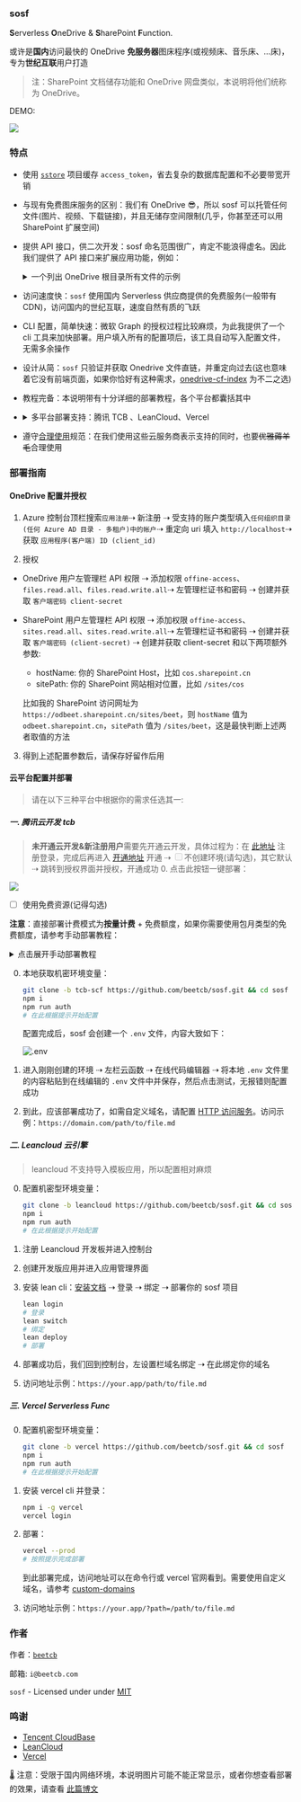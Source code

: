 ### sosf

**S**erverless **O**neDrive & **S**harePoint **F**unction.

或许是**国内**访问最快的 OneDrive **免服务器**图床程序(或视频床、音乐床、...床)，专为**世纪互联**用户打造

> 注：SharePoint 文档储存功能和 OneDrive 网盘类似，本说明将他们统称为 OneDrive。

DEMO:

![](https://git.beetcb.com/?path=/img/corgi.jpg)

### 特点

- 使用 [`sstore`](https://github.com/beetcb/sstore) 项目缓存 `access_token`，省去复杂的数据库配置和不必要带宽开销

- 与现有免费图床服务的区别：我们有 OneDrive 😎，所以 sosf 可以托管任何文件(图片、视频、下载链接)，并且无储存空间限制(几乎，你甚至还可以用 SharePoint 扩展空间)

- 提供 API 接口，供二次开发：sosf 命名范围很广，肯定不能浪得虚名。因此我们提供了 API 接口来扩展应用功能，例如：<details><summary>一个列出 OneDrive 根目录所有文件的示例</summary>

  ```js
  const fetch = require('node-fetch')
  const { getToken, drive_api } = require('./api')

  async function handler() {
    /**
     * Grab access_token
     */
    const { access_token } = await getToken()
    /**
     * Using access_token to access graph api, drive_api is equivalent to the:
     * - `/sites/{site-id}/drive` in sharepoint
     * - `/me/drive` in onedrive
     */
    const res = await fetch(`${drive_api}/root/children`, {
      headers: {
        Authorization: `bearer ${access_token}`,
      },
    })
    if (res.ok) {
      return await res.json()
    }
  }

  exports.main = handler
  ```

  </details>

- 访问速度快：`sosf` 使用国内 Serverless 供应商提供的免费服务(一般带有 CDN)，访问国内的世纪互联，速度自然有质的飞跃

- CLI 配置，简单快速：微软 Graph 的授权过程比较麻烦，为此我提供了一个 cli 工具来加快部署。用户填入所有的配置项后，该工具自动写入配置文件，无需多余操作

- 设计从简：`sosf` 只验证并获取 Onedrive 文件直链，并重定向过去(这也意味着它没有前端页面，如果你恰好有这种需求，[onedrive-cf-index](https://github.com/spencerwooo/onedrive-cf-index) 为不二之选)

- 教程完备：本说明带有十分详细的部署教程，各个平台都囊括其中

- <details>
     <summary>多平台部署支持：腾讯 TCB 、LeanCloud、Vercel</summary>

  - [Leancloud 云引擎开发版 (🎉)](https://www.leancloud.cn/engine/)：每天 1GB 外网出流量，`sosf` 流量消耗少，我相信 1GB 完全够用了。此外，公网访问必须绑定备案域名，详见 [定价](https://www.leancloud.cn/pricing/)；缺点是它有个[休眠策略](https://leancloud.cn/docs/leanengine_plan.html#hash643734278)

  - [腾讯云开发免费额度 (⚡)](https://cloud.tencent.com/product/tcb)：就速度而言它应该是最快的，缺点是每月有使用量限制 `执行内存(GB) * 执行时间(s)` 为 1000 GBs，云函数公网访问月流量限制为 1 GB，详见 [免费额度](https://cloud.tencent.com/document/product/876/39095)。如果你觉得服务不错，也可按量付费表示支持

  - [Vercel Serverless Func (🌸)](https://vercel.com/docs/serverless-functions/introduction)：它是国外服务器，速度不如前两家；不过国内访问速度也不错，不需要备案，免费额度也绝对够用：云函数使用量限制 `执行内存(GB) * 执行时间(h)` 为 100 GB-Hrs，月流量 100 GB, 详见 [Fair Use Policy](https://vercel.com/docs/platform/fair-use-policy)
  </details>

- 遵守[合理使用](https://vercel.com/docs/platform/fair-use-policy)规范：在我们使用这些云服务商表示支持的同时，也要~~优雅薅羊毛~~合理使用

### 部署指南

#### OneDrive 配置并授权

1. Azure 控制台顶栏搜索`应用注册`⇢ 新注册 ⇢ 受支持的账户类型填入`任何组织目录(任何 Azure AD 目录 - 多租户)中的帐户`⇢ 重定向 uri 填入 `http://localhost`⇢ 获取 `应用程序(客户端) ID (client_id)`

2. 授权

- OneDrive 用户左管理栏 API 权限 ⇢ 添加权限 `offine-access`、`files.read.all`、`files.read.write.all`⇢ 左管理栏证书和密码 ⇢ 创建并获取 `客户端密码 client-secret`
- SharePoint 用户左管理栏 API 权限 ⇢ 添加权限 `offine-access`、`sites.read.all`、`sites.read.write.all`⇢ 左管理栏证书和密码 ⇢ 创建并获取 `客户端密码 (client-secret)` ⇢ 创建并获取 client-secret 和以下两项额外参数:

  - hostName: 你的 SharePoint Host，比如 `cos.sharepoint.cn`
  - sitePath: 你的 SharePoint 网站相对位置，比如 `/sites/cos`

  比如我的 SharePoint 访问网址为 `https://odbeet.sharepoint.cn/sites/beet`，则 `hostName` 值为 `odbeet.sharepoint.cn`，`sitePath` 值为 `/sites/beet`，这是最快判断上述两者取值的方法

3. 得到上述配置参数后，请保存好留作后用

#### 云平台配置并部署

> 请在以下三种平台中根据你的需求任选其一:

##### 一. 腾讯云开发 tcb

> **未开通云开发&新注册用户**需要先开通云开发，具体过程为：在 [此地址](https://console.cloud.tencent.com/tcb?from=12335) 注册登录，完成后再进入 [开通地址](https://console.cloud.tencent.com/tcb?from=12335) 开通 ⇢ <span><input type="checkbox" disabled>不创建环境(请勾选)</span>，其它默认 ⇢ 跳转到授权界面并授权，开通成功 0. 点击此按钮一键部署：<br>

[![](https://main.qcloudimg.com/raw/67f5a389f1ac6f3b4d04c7256438e44f.svg)](https://console.cloud.tencent.com/tcb/env/index?action=CreateAndDeployCloudBaseProject&appUrl=https%3A%2F%2Fgithub.com%2Fbeetcb%2Fsosf&branch=tcb-scf)

- [ ] 使用免费资源(记得勾选)

**注意**：直接部署计费模式为**按量计费** + 免费额度，如果你需要使用包月类型的免费额度，请参考手动部署教程： <details><summary>点击展开手动部署教程</summary>

0.  配置机密环境变量：

    ```bash
    git clone -b tcb-scf https://github.com/beetcb/sosf.git && cd sosf
    npm i
    npm run auth
    # 在此根据提示开始配置
    ```

    配置完成后，sosf 会创建一个 `.env` 文件，内容大致如下：

    ![.env](https://i.imgur.com/iTGXe8I.png)

1.  进入云开发[控制台](https://console.cloud.tencent.com/tcb) ⇢ 空模板 ⇢ 确保选择计费方式`包年包月`, 套餐版本`免费版`(这样能够确保免费额度超出后不继续扣费，当然如果你觉得服务不错，请付费表示支持) ⇢ 进入控制台

2.  安装 tcb cli 并授权登录：

    ```bash
    npm i -g @cloudbase/cli
    tcb login
    ```

3.  部署云函数：

    ```bash
    tcb fn deploy
    ```

4.  指定 HTTP 访问路径：
    ```bash
    tcb service create -p / -f sosf
    # 让函数在根目录触发
    ```
5.  等待几分钟，就可以开始预览了，访问示例：`https://your.app/path/to/file.md`

</details>

0.  本地获取机密环境变量：

    ```bash
    git clone -b tcb-scf https://github.com/beetcb/sosf.git && cd sosf
    npm i
    npm run auth
    # 在此根据提示开始配置
    ```

    配置完成后，sosf 会创建一个 `.env` 文件，内容大致如下：

    ![.env](https://i.imgur.com/iTGXe8I.png)

1.  进入刚刚创建的环境 ⇢ 左栏云函数 ⇢ 在线代码编辑器 ⇢ 将本地 `.env` 文件里的内容粘贴到在线编辑的 `.env` 文件中并保存，然后点击测试，无报错则配置成功

2.  到此，应该部署成功了，如需自定义域名，请配置 [HTTP 访问服务](https://console.cloud.tencent.com/tcb/env/access?rid=4)。访问示例：`https://domain.com/path/to/file.md`

##### 二. Leancloud 云引擎

> leancloud 不支持导入模板应用，所以配置相对麻烦

0. 配置机密型环境变量：

   ```bash
   git clone -b leancloud https://github.com/beetcb/sosf.git && cd sosf
   npm i
   npm run auth
   # 在此根据提示开始配置
   ```

1. 注册 Leancloud 开发板并进入控制台

2. 创建开发版应用并进入应用管理界面

3. 安装 lean cli：[安装文档](https://leancloud.cn/docs/leanengine_cli.html#hash1443149115) ⇢ 登录 ⇢ 绑定 ⇢ 部署你的 sosf 项目

   ```bash
   lean login
   # 登录
   lean switch
   # 绑定
   lean deploy
   # 部署
   ```

4. 部署成功后，我们回到控制台，左设置栏域名绑定 ⇢ 在此绑定你的域名

5. 访问地址示例：`https://your.app/path/to/file.md`

##### 三. Vercel Serverless Func

0. 配置机密型环境变量：

   ```bash
   git clone -b vercel https://github.com/beetcb/sosf.git && cd sosf
   npm i
   npm run auth
   # 在此根据提示开始配置
   ```

1. 安装 vercel cli 并登录：

   ```bash
   npm i -g vercel
   vercel login
   ```

2. 部署：

   ```bash
   vercel --prod
   # 按照提示完成部署
   ```

   到此部署完成，访问地址可以在命令行或 vercel 官网看到。需要使用自定义域名，请参考 [custom-domains](https://vercel.com/docs/custom-domains#)

3. 访问地址示例：`https://your.app/?path=/path/to/file.md`

### 作者

作者：[`beetcb`](https://www.beetcb.com)

邮箱: `i@beetcb.com`

`sosf` - Licensed under under [MIT](https://github.com/beetcb/sosf/blob/tcb-scf/LICENSE)

### 鸣谢

- [Tencent CloudBase](https://github.com/TencentCloudBase)
- [LeanCloud](https://github.com/leancloud)
- [Vercel](https://github.com/vercel/vercel)

🌡 注意：受限于国内网络环境，本说明图片可能不能正常显示，或者你想查看部署的效果，请查看 [此篇博文](https://www.beetcb.com/posts/22/)
